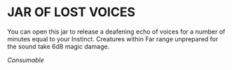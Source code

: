 ﻿---
tags:
  - Item
  - Consumable
name: 'JAR OF LOST VOICES'
description: 'You can open this jar to release a deafening echo of voices for a number of minutes equal to your Instinct. Creatures within Far range unprepared for the sound take 6d8 magic damage.'
---

# JAR OF LOST VOICES

You can open this jar to release a deafening echo of voices for a number of minutes equal to your Instinct. Creatures within Far range unprepared for the sound take 6d8 magic damage.

*Consumable*
